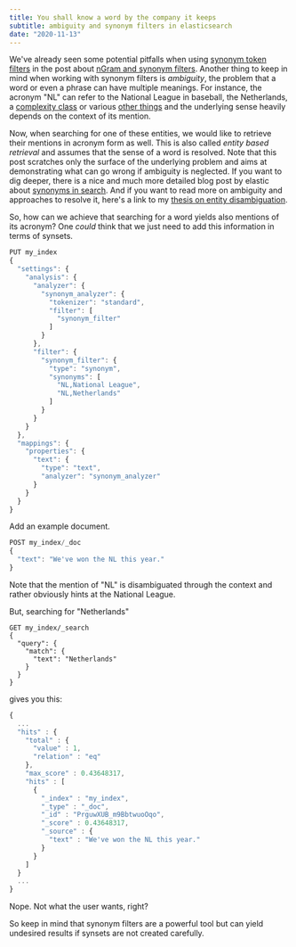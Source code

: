 ```yaml
---
title: You shall know a word by the company it keeps
subtitle: ambiguity and synonym filters in elasticsearch
date: "2020-11-13"
---
```


We've already seen some potential pitfalls when using [synonym token filters](https://www.elastic.co/guide/en/elasticsearch/reference/master/analysis-synonym-tokenfilter.html) in the post 
about [nGram and synonym filters](2020-07-13-ngram-synonym-filter.md). 
Another thing to keep in mind when working with synonym filters is *ambiguity*, the problem that a word or even a phrase can have multiple meanings. 
For instance, the acronym "NL" can refer to the National League in baseball,
the Netherlands, a [complexity class](https://en.wikipedia.org/wiki/NL_(complexity)) or various [other things](https://en.wikipedia.org/wiki/NL) 
and the underlying sense heavily depends on the context of its mention.

Now, when searching for one of these entities, we would like to retrieve their mentions in acronym form as well. 
This is also called *entity based retrieval* and assumes that the sense of a word is resolved. Note that this post scratches only the surface of the underlying problem and aims at demonstrating what can go wrong if ambiguity is neglected. 
If you want to dig deeper, there is a nice and much more detailed blog post by elastic about [synonyms in search](https://www.elastic.co/blog/boosting-the-power-of-elasticsearch-with-synonyms).
And if you want to read more on ambiguity and approaches to resolve it, here's a link to my [thesis on entity disambiguation](https://bonndoc.ulb.uni-bonn.de/xmlui/handle/20.500.11811/6697). 

So, how can we achieve that searching for a word yields also mentions of its acronym? 
One *could* think that we just need to add this information in terms of synsets.

```js
PUT my_index
{
  "settings": {
    "analysis": {
      "analyzer": {
        "synonym_analyzer": {
          "tokenizer": "standard",
          "filter": [
            "synonym_filter"
          ]
        }
      },
      "filter": {
        "synonym_filter": {
          "type": "synonym",
          "synonyms": [
            "NL,National League",
            "NL,Netherlands"
          ]
        }
      }
    }
  },
  "mappings": {
    "properties": {
      "text": {
        "type": "text",
        "analyzer": "synonym_analyzer"
      }
    }
  }
}
```
Add an example document. 

```js
POST my_index/_doc
{
  "text": "We've won the NL this year."
}
```
Note that the mention of "NL" is disambiguated through the context and rather obviously hints at the National League. 

But, searching for "Netherlands"
```
GET my_index/_search
{
  "query": {
    "match": {
      "text": "Netherlands"
    }
  }
}
```
gives you this:
```js
{
  ...
  "hits" : {
    "total" : {
      "value" : 1,
      "relation" : "eq"
    },
    "max_score" : 0.43648317,
    "hits" : [
      {
        "_index" : "my_index",
        "_type" : "_doc",
        "_id" : "PrguwXUB_m9BbtwuoOqo",
        "_score" : 0.43648317,
        "_source" : {
          "text" : "We've won the NL this year."
        }
      }
    ]
  }
  ...
}
```
Nope. Not what the user wants, right?

So keep in mind that synonym filters are a powerful tool but can yield undesired results if synsets are not created carefully.
